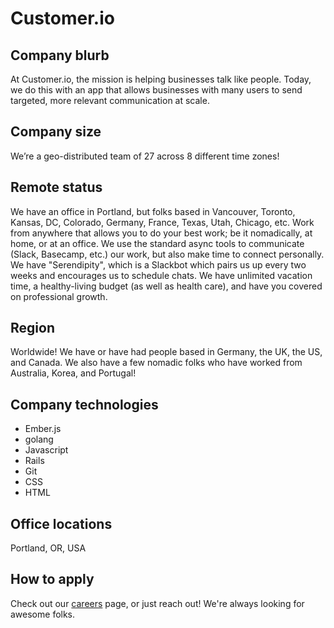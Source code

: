 # Customer.io

## Company blurb

At Customer.io, the mission is helping businesses talk like people. Today, we do this with an app that allows businesses with many users to send targeted, more relevant communication at scale.

## Company size

We’re a geo-distributed team of 27 across 8 different time zones!

## Remote status

We have an office in Portland, but folks based in Vancouver, Toronto, Kansas, DC, Colorado, Germany, France, Texas, Utah, Chicago, etc. Work from anywhere that allows you to do your best work; be it nomadically, at home, or at an office. We use the standard async tools to communicate (Slack, Basecamp, etc.) our work, but also make time to connect personally. We have "Serendipity", which is a Slackbot which pairs us up every two weeks and encourages us to schedule chats. We have unlimited vacation time, a healthy-living budget (as well as health care), and have you covered on professional growth.

## Region

Worldwide! We have or have had people based in Germany, the UK, the US, and Canada. We also have a few nomadic folks who have worked from Australia, Korea, and Portugal!

## Company technologies

* Ember.js
* golang
* Javascript
* Rails
* Git
* CSS
* HTML

## Office locations

Portland, OR, USA

## How to apply

Check out our [careers](http://customer.io/careers) page, or just reach out! We're always looking for awesome folks.
